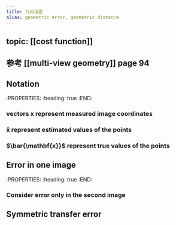 ```yaml
---
title: 几何误差
alias: geometric error, geometric distance
---
```


## topic:  [[cost function]]
## 参考 [[multi-view geometry]] page 94
## Notation
:PROPERTIES:
:heading: true
:END:
### vectors $\mathbf{x}$ represent measured image coordinates
### $\mathbf{\hat{x}}$ represent estimated values of the points
### $\bar{\mathbf{x}}$ represent true values of the points
## Error in one image
:PROPERTIES:
:heading: true
:END:
### Consider error only in the second image
## Symmetric transfer error
##

